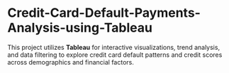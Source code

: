 # Credit-Card-Default-Payments-Analysis-using-Tableau
This project utilizes **Tableau** for interactive visualizations, trend analysis, and data filtering to explore credit card default patterns and credit scores across demographics and financial factors.
